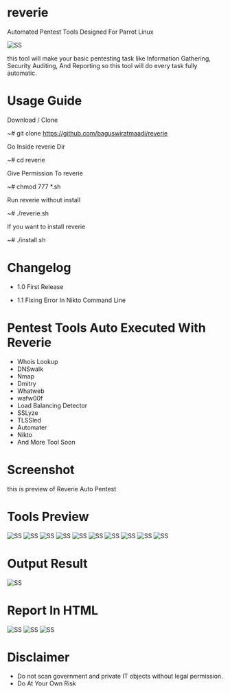 # reverie
Automated Pentest Tools Designed For Parrot Linux

![SS](https://i.pinimg.com/originals/45/bc/87/45bc871ca5dcc6b5b96ee4ac33d6d634.jpg)


this tool will make your basic pentesting task like Information Gathering, Security Auditing, And Reporting so this tool will do every task fully automatic.

# Usage Guide
Download / Clone 

~# git clone https://github.com/baguswiratmaadi/reverie

Go Inside reverie Dir

~# cd reverie

Give Permission To reverie

~# chmod 777 *.sh

Run reverie without install

~# ./reverie.sh

If you want to install reverie

~# ./install.sh

# Changelog

- 1.0 First Release

- 1.1 Fixing Error In Nikto Command Line

# Pentest Tools Auto Executed With Reverie

- Whois Lookup
- DNSwalk
- Nmap
- Dmitry
- Whatweb
- wafw00f
- Load Balancing Detector
- SSLyze
- TLSSled
- Automater
- Nikto
- And More Tool Soon

# Screenshot

this is preview of Reverie Auto Pentest

# Tools Preview

![SS](https://github.com/baguswiratmaadi/reverie/blob/master/SS/a.png)
![SS](https://github.com/baguswiratmaadi/reverie/blob/master/SS/b.png)
![SS](https://github.com/baguswiratmaadi/reverie/blob/master/SS/c.png)
![SS](https://github.com/baguswiratmaadi/reverie/blob/master/SS/1.png)
![SS](https://github.com/baguswiratmaadi/reverie/blob/master/SS/2.png)
![SS](https://github.com/baguswiratmaadi/reverie/blob/master/SS/3.png)
![SS](https://github.com/baguswiratmaadi/reverie/blob/master/SS/4.png)
![SS](https://github.com/baguswiratmaadi/reverie/blob/master/SS/5.png)
![SS](https://github.com/baguswiratmaadi/reverie/blob/master/SS/6.png)
![SS](https://github.com/baguswiratmaadi/reverie/blob/master/SS/7.png)

# Output Result
![SS](https://github.com/baguswiratmaadi/reverie/blob/master/SS/11.png)


# Report In HTML
![SS](https://github.com/baguswiratmaadi/reverie/blob/master/SS/22.png)
![SS](https://github.com/baguswiratmaadi/reverie/blob/master/SS/33.png)
![SS](https://github.com/baguswiratmaadi/reverie/blob/master/SS/44.png)


# Disclaimer
- Do not scan government and private IT objects without legal permission.
- Do At Your Own Risk
